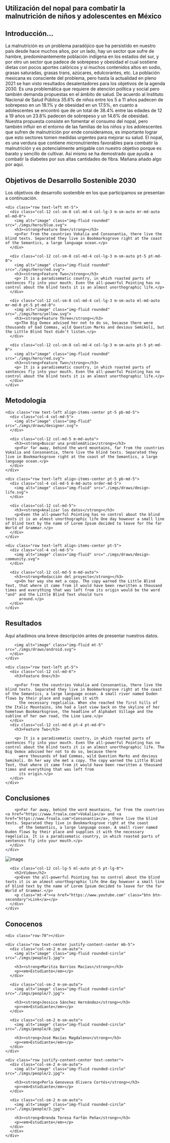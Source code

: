 <section class="fdb-block">
  <div class="container">
    <div class="row justify-content-center">
      <div class="col col-md-8 text-center">
        <h1>Utilización del nopal para combatir la malnutrición de niños y adolescentes en México</h1>
      </div>
    </div>
  </div>
</section>
<section class="fdb-block">
  <div class="container">
    <div class="row">
      <div class="col text-left">
        <h2>Introducción...</h2>
        <p>La malnutrición es un problema paradójico que ha persistido en nuestro país desde hace muchos años, por un lado, hay un sector que sufre de hambre, predominantemente población indígena en los estados del sur, y por otro un sector que padece de sobrepeso y obesidad el cual sostiene dietas con pocos aportes calóricos y sí muchos contenidos altos en sodio, grasas saturadas, grasas trans, azúcares, edulcorantes, etc. La población mexicana es consciente del problema, pero hasta la actualidad en pleno 2021 se han visto resultados desalentadores para los objetivos de la agenda 2030. Es una problemática que requiere de atención política y social pero también demanda propuestas en el ámbito de salud. De acuerdo al Instituto Nacional de Salud Pública 35.6% de niños entre los 5 a 11 años padecen de sobrepeso en un 18.1% y de obesidad en un 17.5%, en cuanto a adolescentes se encontró que de un total de 38.4% entre las edades de 12 a 19 años un 23.8% padecen de sobrepeso y un 14.6% de obesidad. 
Nuestra propuesta consiste en fomentar el consumo del nopal, pero también influir en el entorno de las familias de los niños y los adolescentes 	que sufren de malnutrición por ende consideramos, es importante lograr que esto sectores tomen medidas urgentes para mejorar su salud. 
El nopal, es una verdura que contiene micronutrientes favorables para combatir la malnutrición y es potencialmente amigable con nuestro objetivo porque es barato y sencillo de cultivar. Así mismo se ha demostrado que ayuda a combatir la diabetes por sus altas cantidades de fibra. Mañana añado algo por aquí.</p>
      </div>
    </div>
  </div>
</section>
<section class="fdb-block">
  <div class="container">
    <div class="row pb-3">
      <div class="col text-left">
        <h2>Objetivos de Desarrollo Sostenible 2030</h2>
        <p>Los objetivos de desarrollo sostenible en los que participamos se presentan a continuación.</p>
      </div>
    </div>

    <div class="row text-left mt-5">
      <div class="col-12 col-sm-8 col-md-4 col-lg-3 m-sm-auto mr-md-auto ml-md-0">
        <img alt="image" class="img-fluid rounded" src="./imgs/hero/blue.svg">
        <h3><strong>Feature One</strong></h3>
        <p>Far from the countries Vokalia and Consonantia, there live the blind texts. Separated they live in Bookmarksgrove right at the coast of the Semantics, a large language ocean.</p>
      </div>

      <div class="col-12 col-sm-8 col-md-4 col-lg-3 m-sm-auto pt-5 pt-md-0">
        <img alt="image" class="img-fluid rounded" src="./imgs/hero/red.svg">
        <h3><strong>Feature Two</strong></h3>
        <p> It is a paradisematic country, in which roasted parts of sentences fly into your mouth. Even the all-powerful Pointing has no control about the blind texts it is an almost unorthographic life.</p>
      </div>

      <div class="col-12 col-sm-8 col-md-4 col-lg-3 m-sm-auto ml-md-auto mr-md-0 pt-5 pt-md-0">
        <img alt="image" class="img-fluid rounded" src="./imgs/hero/yellow.svg">
        <h3><strong>Feature Three</strong></h3>
        <p>The Big Oxmox advised her not to do so, because there were thousands of bad Commas, wild Question Marks and devious Semikoli, but the Little Blind Text didn’t listen.</p>
      </div>
      
      <div class="col-12 col-sm-8 col-md-4 col-lg-3 m-sm-auto pt-5 pt-md-0">
        <img alt="image" class="img-fluid rounded" src="./imgs/hero/red.svg">
        <h3><strong>Feature Two</strong></h3>
        <p> It is a paradisematic country, in which roasted parts of sentences fly into your mouth. Even the all-powerful Pointing has no control about the blind texts it is an almost unorthographic life.</p>
      </div>
    </div>
  </div>
</section>
<section class="fdb-block">
  <div class="container">
    <div class="row justify-content-center pb-5">
      <div class="col text-left">
        <h2>Metodología</h2>
      </div>
    </div>

    <div class="row text-left align-items-center pt-5 pb-md-5">
      <div class="col-4 col-md-5">
        <img alt="image" class="img-fluid" src="./imgs/draws/designer.svg">
      </div>

      <div class="col-12 col-md-5 m-md-auto">
        <h3><strong>Buscar una problemática</strong></h3>
        <p>Far far away, behind the word mountains, far from the countries Vokalia and Consonantia, there live the blind texts. Separated they live in Bookmarksgrove right at the coast of the Semantics, a large language ocean.</p>
      </div>
    </div>

    <div class="row text-left align-items-center pt-5 pb-md-5">
      <div class="col-4 col-md-5 m-md-auto order-md-5">
        <img alt="image" class="img-fluid" src="./imgs/draws/design-life.svg">
      </div>

      <div class="col-12 col-md-5">
        <h3><strong>Analizar los datos</strong></h3>
        <p>Even the all-powerful Pointing has no control about the blind texts it is an almost unorthographic life One day however a small line of blind text by the name of Lorem Ipsum decided to leave for the far World of Grammar.</p>
      </div>
    </div>

    <div class="row text-left align-items-center pt-5">
      <div class="col-4 col-md-5">
        <img alt="image" class="img-fluid" src="./imgs/draws/design-community.svg">
      </div>

      <div class="col-12 col-md-5 m-md-auto">
        <h3><strong>Redacción del proyecto</strong></h3>
        <p>On her way she met a copy. The copy warned the Little Blind Text, that where it came from it would have been rewritten a thousand times and everything that was left from its origin would be the word "and" and the Little Blind Text should turn
          around.</p>
      </div>
    </div>
  </div>
</section>
<section class="fdb-block">
  <div class="container">
    <div class="row justify-content-center">
      <div class="col-12 text-left">
        <h2>Resultados</h2>
        <p>Aquí añadimos una breve descripción antes de presentar nuestros datos.</p>

        <img alt="image" class="img-fluid mt-5" src="./imgs/draws/android.svg">
      </div>
    </div>

    <div class="row text-left pt-5">
      <div class="col-12 col-md-6">
        <h3>Feature One</h3>

        <p>Far from the countries Vokalia and Consonantia, there live the blind texts. Separated they live in Bookmarksgrove right at the coast of the Semantics, a large language ocean. A small river named Duden flows by their place and supplies it with
          the necessary regelialia. When she reached the first hills of the Italic Mountains, she had a last view back on the skyline of her hometown Bookmarksgrove, the headline of Alphabet Village and the subline of her own road, the Line Lane.</p>
      </div>
      <div class="col-12 col-md-6 pt-4 pt-md-0">
        <h3>Feature Two</h3>

        <p> It is a paradisematic country, in which roasted parts of sentences fly into your mouth. Even the all-powerful Pointing has no control about the blind texts it is an almost unorthographic life. The Big Oxmox advised her not to do so, because there
          were thousands of bad Commas, wild Question Marks and devious Semikoli. On her way she met a copy. The copy warned the Little Blind Text, that where it came from it would have been rewritten a thousand times and everything that was left from
          its origin.</p>
      </div>
    </div>
  </div>
</section>
<section class="fdb-block">
  <div class="container">
    <div class="row">
      <div class="col text-left">
        <h2>Conclusiones</h2>

        <p>Far far away, behind the word mountains, far from the countries <a href="https://www.froala.com">Vokalia</a> and <a href="https://www.froala.com">Consonantia</a>, there live the blind texts. Separated they live in Bookmarksgrove right at the coast
          of the Semantics, a large language ocean. A small river named Duden flows by their place and supplies it with the necessary regelialia. It is a paradisematic country, in which roasted parts of sentences fly into your mouth.</p>
      </div>
    </div>
  </div>
</section>
<section class="fdb-block">
  <div class="container align-items-center justify-content-center d-flex">
    <div class="row align-items-center text-left">
      <div class="col-12 col-sm-6">
        <img alt="image" class="img-fluid" src="./imgs/draws/sync2.svg">
      </div>

      <div class="col-12 col-lg-5 ml-auto pt-5 pt-lg-0">
        <h2>Video</h2>
        <p>Even the all-powerful Pointing has no control about the blind texts it is an almost unorthographic life One day however a small line of blind text by the name of Lorem Ipsum decided to leave for the far World of Grammar.</p>
        <p class="mt-4"><a href="https://www.youtube.com" class="btn btn-secondary">Link</a></p>
      </div>
    </div>
  </div>
</section>
<section class="fdb-block team-3">
  <div class="container">
    <div class="row text-center justify-content-center">
      <div class="col-8">
        <h2>Conocenos</h2>
      </div>
    </div>

    <div class="row-70"></div>

    <div class="row text-center justify-content-center mb-5">
      <div class="col-sm-2 m-sm-auto">
        <img alt="image" class="img-fluid rounded-circle" src="./imgs/people/1.jpg">

        <h3><strong>Maritza Barrios Macías</strong></h3>
        <p><em>Estudiante</em></p>
      </div>

      <div class="col-sm-2 m-sm-auto">
        <img alt="image" class="img-fluid rounded-circle" src="./imgs/people/7.jpg">

        <h3><strong>Jessica Sánchez Hernández</strong></h3>
        <p><em>Estudiante</em></p>
      </div>

      <div class="col-sm-2 m-sm-auto">
        <img alt="image" class="img-fluid rounded-circle" src="./imgs/people/8.jpg">

        <h3><strong>José Macías Magdaleno</strong></h3>
        <p><em>Estudiante</em></p>
      </div>
    </div>

    <div class="row justify-content-center text-center">
      <div class="col-sm-2 m-sm-auto">
        <img alt="image" class="img-fluid rounded-circle" src="./imgs/people/2.jpg">

        <h3><strong>Perla Genoveva Olivera Cortés</strong></h3>
        <p><em>Estudiante</em></p>
      </div>

      <div class="col-sm-2 m-sm-auto">
        <img alt="image" class="img-fluid rounded-circle" src="./imgs/people/3.jpg">

        <h3><strong>Brenda Teresa Farfán Peña</strong></h3>
        <p><em>Estudiante</em></p>
      </div>
      </div>
    </div>
  </div>
</section>
